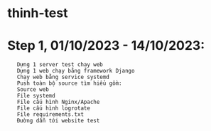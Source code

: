 # thinh-test
# Step 1, 01/10/2023 - 14/10/2023: 
       Dựng 1 server test chạy web
       Dựng 1 web chạy bằng framework Django
       Chạy web bằng service systemd
       Push toàn bộ source tìm hiểu gồm:
       Source web
       File systemd
       File cấu hình Nginx/Apache
       File cấu hình logrotate
       File requirements.txt
       Đường dẫn tới website test
